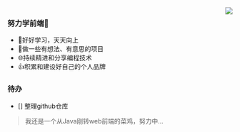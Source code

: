 <img align="right" src="https://github-readme-stats.vercel.app/api?username=mewcoder&show_icons=true&icon_color=CE1D2D&text_color=718096&bg_color=ffffff&hide_title=true" />

### 努力学前端🚀

- 📖好好学习，天天向上
- 🔨做一些有想法、有意思的项目
- 🌐持续精进和分享编程技术
- 👍积累和建设好自己的个人品牌

### 待办
- [] 整理github仓库


> 我还是一个从Java刚转web前端的菜鸡，努力中...

